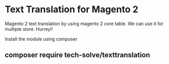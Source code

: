 # Text Translation for Magento 2
Magento 2 text translation by using magento 2 core table.
We can use it for multiple store. Hurrey!!

Install the module using composer

## composer require tech-solve/texttranslation
